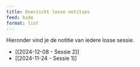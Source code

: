 ```yaml
---
title: Overzicht losse notities
feed: hide
format: list
---
```


Hieronder vind je de notitie van iedere losse sessie.

- [[2024-12-08 - Sessie 2]]
- [[2024-11-24 - Sessie 1]]